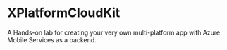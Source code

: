 XPlatformCloudKit
=================

A Hands-on lab for creating your very own multi-platform app with Azure Mobile Services as a backend.
